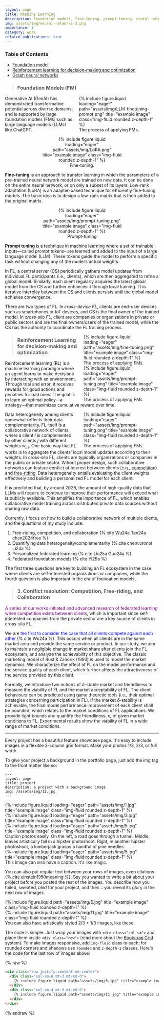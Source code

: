 ```yaml
---
layout: page
title: Machine Learning
description: Foundation models, fine-tuning, prompt-tuning, neural network, reinforcement learning
img: assets/img/neural-networks-2.png
importance: 1
category: work
related_publications: true
---
```





### **Table of Contents**  
- [Foundation model](#FM)  
- [Reinforcement learning for decision-making and optimization](#RL)
- [Graph neural networks](#part1)



>### **Foundation Models (FM)**
<a id="FM"></a>  


<div style="float: right; margin-left: 20px; width: 52%;">
<div class="row">
    <div class="col-sm mt-3 mt-md-0">
        {% include figure.liquid loading="eager" path="assets/img/LLM-finetuning-prompt.png" title="example image" class="img-fluid rounded z-depth-1" %}
    </div>
</div>
<div class="caption">
    The process of applying FMs.
</div>
</div>


Generative AI (GenAI) has demonstrated transformative potential across diverse domains, and is supported by large foundation models (FMs) such as large language models (LLMs) like ChatGPT. 


<div align="center">
<div style="width: 52%;">
<div class="row">
    <div class="col-sm mt-3 mt-md-0">
        {% include figure.liquid loading="eager" path="assets/img/LoRA.png" title="example image" class="img-fluid rounded z-depth-1" %}
    </div>
</div>
<div class="caption">
    Fine-tuning. 
</div>
</div>
</div>


**Fine-tuning** is an approach to transfer learning in which the parameters of a pre-trained neural network model are trained on new data. It can be done on the entire neural network, or on only a subset of its layers. Low-rank adaptation (LoRA) is an adapter-based technique for efficiently fine-tuning models. The basic idea is to design a low-rank matrix that is then added to the original matrix.



<div align="center">
<div style="width: 52%;">
<div class="row">
    <div class="col-sm mt-3 mt-md-0">
        {% include figure.liquid loading="eager" path="assets/img/prompt-tuning.png" title="example image" class="img-fluid rounded z-depth-1" %}
    </div>
</div>
<div class="caption">
    Prompt-tuning
</div>
</div>
</div>

**Prompt tuning** is a technique in machine learning where a set of trainable inputs—called prompt tokens– are learned and added to the input of a large language model (LLM). These tokens guide the model to perform a specific task without changing any of the model’s actual weights.

In FL, a central server (CS) periodically gathers model updates from individual FL participants (i.e., clients), which are then aggregated to refne a global model. Similarly, each client regularly acquires the latest global model from the CS and further enhances it through local training. This iterative interplay between the CS and clients persists until the global model achieves convergence. 

There are two types of FL. In *cross-device FL*, clients are end-user devices such as smartphones or IoT devices, and CS is the final owner of the
trained model. In *cross-silo FL*, client are companies or organizations in private or public sectors and are the final owners/users of the trained model, while the CS has the authority to coordinate the FL training process. 


<div style="float: right; margin-left: 20px; width: 49%;">
<div class="row">
    <div class="col-sm mt-3 mt-md-0">
        {% include figure.liquid loading="eager" path="assets/img/fine-tuning.png" title="example image" class="img-fluid rounded z-depth-1" %}
    </div>
</div>
<div class="caption">
    The process of applying FMs.
</div>
</div>



<div style="float: right; margin-left: 20px; width: 49%;">
<div class="row">
    <div class="col-sm mt-3 mt-md-0">
        {% include figure.liquid loading="eager" path="assets/img/prompt-tuning.png" title="example image" class="img-fluid rounded z-depth-1" %}
    </div>
</div>
<div class="caption">
    The process of applying FMs.
</div>
</div>



>### **Reinforcement Learning for decision-making and optimization**
<a id="RL"></a>  


Reinforcement learning (RL) is a machine learning paradigm where an agent learns to make decisions by interacting with an environment. Through trial and error, it receives rewards for good actions and penalties for bad ones. The goal is to learn an optimal policy—a strategy—that maximizes cumulative reward over time. 



<div style="float: right; margin-left: 20px; width: 49%;">
<div class="row">
    <div class="col-sm mt-3 mt-md-0">
        {% include figure.liquid loading="eager" path="assets/img/prompt-tuning.png" title="example image" class="img-fluid rounded z-depth-1" %}
    </div>
</div>
<div class="caption">
    The process of applying FMs.
</div>
</div>




Data heterogeneity among clients somewhat reflects their data complementarity. FL itself is a collaborative network of clients where a client $i$ is complemented by other clients $j$ with different weights $w_{i,j}$. One basic way that FL works is to aggregate the clients’ local model updates according to their weights. In cross-silo FL, clients are typically organizations or companies in the public or private sector. Wihout proper design, such collaborative networks can feature conflict of interest between clients (e.g., [competition](https://en.wikipedia.org/wiki/Coopetition)) and [free-riding](https://en.wikipedia.org/wiki/Free-rider_problem). Data heterogeneity entails evaluating the client weights effectively and building a personalized FL model for each client. 

It is predicted that, by around 2028, the amount of high-quality data that LLMs will require to continue to improve their performance will exceed what is publicly available. This amplifies the importance of FL, which enables collaborative model training across distributed private data sources without sharing raw data.


Currently, I focus on how to build a collaborative network of multiple clients, and the questions of my study include:
1. Free-riding, competition, and collaboration {% cite Wu24a Tan24a chen2024free %}
2. Quantifying data heterogeneity/complementarity {% cite chenvoronoi Li24a %}
3. Personalized federated learning {% cite Liu25a Guo24a %}
4. Federated foundation models {% cite Yi25a %}

The first three questions are key to building an FL ecosystem in the case where clients are self-interested organizations or companies, while the fourth question is also important in the era of foundation models.



>### **3. Conlfict resolution: Competition, Free-riding, and Collaboration**
<a id="part1"></a>  

<span style="color: purple;">A series of our works initiated and advanced research of federated learning when competition exists between clients</span>, which is important since self-interested companies from the private sector are a key source of clients in cross-silo FL. 




We are <span style="color: blue;">the first to consider the case that all clients compete against each other</span> {% cite Wu24a %}. This occurs when all clients are in the same market area and provide the same service or product. In our study, we aim to maintain a negligible change in market share after clients join the FL ecosystem, and analyze the achievability of this objective. The classic marketing model of Rust \& Zahorik (1993) is used to model the market dynamics. We characterize the effect of FL on the model performance and the service quality of each client, which further affects the attractiveness of the service provided by this client. 

Formally, we introduce two notions of $\delta$-stable market and friendliness to measure the viability of FL and the market acceptability of FL. The client behaviours can be predicted using game theoretic tools (i.e., their optimal strategies concerning participation in FL). If the market $\delta$-stability is achievable, the final model performance improvement of each client shall be bounded, which relates to the market conditions of FL applications. We provide tight bounds and quantify the friendliness, $\kappa$, of given market conditions to FL. Experimental results show the viability of FL in a wide range of market conditions. 

---


Every project has a beautiful feature showcase page.
It's easy to include images in a flexible 3-column grid format.
Make your photos 1/3, 2/3, or full width.

To give your project a background in the portfolio page, just add the img tag to the front matter like so:

    ---
    layout: page
    title: project
    description: a project with a background image
    img: /assets/img/12.jpg
    ---

<div class="row">
    <div class="col-sm mt-3 mt-md-0">
        {% include figure.liquid loading="eager" path="assets/img/1.jpg" title="example image" class="img-fluid rounded z-depth-1" %}
    </div>
    <div class="col-sm mt-3 mt-md-0">
        {% include figure.liquid loading="eager" path="assets/img/3.jpg" title="example image" class="img-fluid rounded z-depth-1" %}
    </div>
    <div class="col-sm mt-3 mt-md-0">
        {% include figure.liquid loading="eager" path="assets/img/5.jpg" title="example image" class="img-fluid rounded z-depth-1" %}
    </div>
</div>
<div class="caption">
    Caption photos easily. On the left, a road goes through a tunnel. Middle, leaves artistically fall in a hipster photoshoot. Right, in another hipster photoshoot, a lumberjack grasps a handful of pine needles.
</div>
<div class="row">
    <div class="col-sm mt-3 mt-md-0">
        {% include figure.liquid loading="eager" path="assets/img/5.jpg" title="example image" class="img-fluid rounded z-depth-1" %}
    </div>
</div>
<div class="caption">
    This image can also have a caption. It's like magic.
</div>

You can also put regular text between your rows of images, even citations {% cite einstein1950meaning %}.
Say you wanted to write a bit about your project before you posted the rest of the images.
You describe how you toiled, sweated, _bled_ for your project, and then... you reveal its glory in the next row of images.

<div class="row justify-content-sm-center">
    <div class="col-sm-8 mt-3 mt-md-0">
        {% include figure.liquid path="assets/img/6.jpg" title="example image" class="img-fluid rounded z-depth-1" %}
    </div>
    <div class="col-sm-4 mt-3 mt-md-0">
        {% include figure.liquid path="assets/img/11.jpg" title="example image" class="img-fluid rounded z-depth-1" %}
    </div>
</div>
<div class="caption">
    You can also have artistically styled 2/3 + 1/3 images, like these.
</div>

The code is simple.
Just wrap your images with `<div class="col-sm">` and place them inside `<div class="row">` (read more about the <a href="https://getbootstrap.com/docs/4.4/layout/grid/">Bootstrap Grid</a> system).
To make images responsive, add `img-fluid` class to each; for rounded corners and shadows use `rounded` and `z-depth-1` classes.
Here's the code for the last row of images above:

{% raw %}

```html
<div class="row justify-content-sm-center">
  <div class="col-sm-8 mt-3 mt-md-0">
    {% include figure.liquid path="assets/img/6.jpg" title="example image" class="img-fluid rounded z-depth-1" %}
  </div>
  <div class="col-sm-4 mt-3 mt-md-0">
    {% include figure.liquid path="assets/img/11.jpg" title="example image" class="img-fluid rounded z-depth-1" %}
  </div>
</div>
```

{% endraw %}
